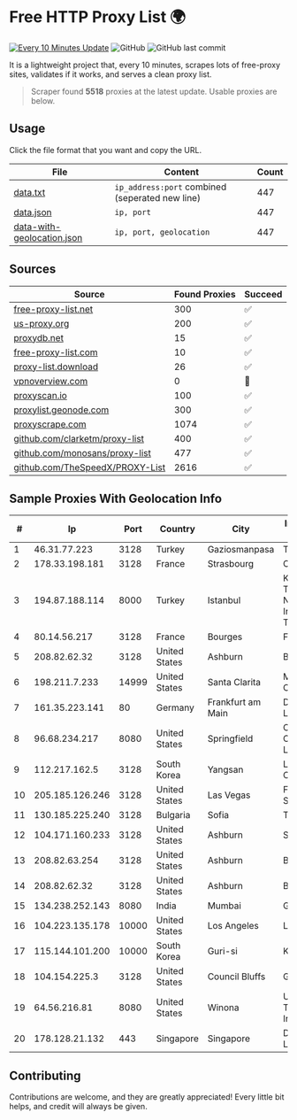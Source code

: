 
# Free HTTP Proxy List 🌍

[![Every 10 Minutes Update](https://github.com/mertguvencli/http-proxy-list/actions/workflows/main.yml/badge.svg?branch=main)](https://github.com/mertguvencli/http-proxy-list/actions/workflows/main.yml)
![GitHub](https://img.shields.io/github/license/mertguvencli/http-proxy-list)
![GitHub last commit](https://img.shields.io/github/last-commit/mertguvencli/http-proxy-list)

It is a lightweight project that, every 10 minutes, scrapes lots of free-proxy sites, validates if it works, and serves a clean proxy list.


> Scraper found **5518** proxies at the latest update. Usable proxies are below.

## Usage

Click the file format that you want and copy the URL.


|File|Content|Count|
|----|-------|-----|
|[data.txt](https://raw.githubusercontent.com/mertguvencli/http-proxy-list/main/proxy-list/data.txt)|`ip_address:port` combined (seperated new line)|447|
|[data.json](https://raw.githubusercontent.com/mertguvencli/http-proxy-list/main/proxy-list/data.json)|`ip, port`|447|
|[data-with-geolocation.json](https://raw.githubusercontent.com/mertguvencli/http-proxy-list/main/proxy-list/data-with-geolocation.json)|`ip, port, geolocation`|447|

## Sources

|Source|Found Proxies|Succeed|
|------|-------------|-------|
|[free-proxy-list.net](https://free-proxy-list.net)|300|✅|
|[us-proxy.org](https://www.us-proxy.org)|200|✅|
|[proxydb.net](http://proxydb.net)|15|✅|
|[free-proxy-list.com](https://free-proxy-list.com/?page=&port=&type%5B%5D=http&type%5B%5D=https&up_time=0&search=Search)|10|✅|
|[proxy-list.download](https://www.proxy-list.download/HTTP)|26|✅|
|[vpnoverview.com](https://vpnoverview.com/privacy/anonymous-browsing/free-proxy-servers)|0|🚫|
|[proxyscan.io](https://www.proxyscan.io)|100|✅|
|[proxylist.geonode.com](https://proxylist.geonode.com/api/proxy-list?limit=300&page=1&sort_by=lastChecked&sort_type=desc&protocols=http,https)|300|✅|
|[proxyscrape.com](https://api.proxyscrape.com/v2/?request=displayproxies&protocol=http&timeout=10000&country=all&ssl=all&anonymity=all)|1074|✅|
|[github.com/clarketm/proxy-list](https://raw.githubusercontent.com/clarketm/proxy-list/master/proxy-list-raw.txt)|400|✅|
|[github.com/monosans/proxy-list](https://raw.githubusercontent.com/monosans/proxy-list/main/proxies/http.txt)|477|✅|
|[github.com/TheSpeedX/PROXY-List](https://raw.githubusercontent.com/TheSpeedX/PROXY-List/master/http.txt)|2616|✅|


## Sample Proxies With Geolocation Info

|#|Ip|Port|Country|City|Internet Service Provider|
|-|--|----|-------|----|-------------------------|
|1|46.31.77.223|3128|Turkey|Gaziosmanpasa|Talha Bogaz|
|2|178.33.198.181|3128|France|Strasbourg|OVH SAS|
|3|194.87.188.114|8000|Turkey|Istanbul|Kadir Huseyin Tezcan Nosspeed Internet Teknolojileri|
|4|80.14.56.217|3128|France|Bourges|France Telecom|
|5|208.82.62.32|3128|United States|Ashburn|Bernardi Sounds|
|6|198.211.7.233|14999|United States|Santa Clarita|Multacom Corporation|
|7|161.35.223.141|80|Germany|Frankfurt am Main|DigitalOcean, LLC|
|8|96.68.234.217|8080|United States|Springfield|Comcast Cable Communications, LLC|
|9|112.217.162.5|3128|South Korea|Yangsan|LG DACOM Corporation|
|10|205.185.126.246|3128|United States|Las Vegas|FranTech Solutions|
|11|130.185.225.240|3128|Bulgaria|Sofia|Telepoint Ltd|
|12|104.171.160.233|3128|United States|Ashburn|Sneaker Server|
|13|208.82.63.254|3128|United States|Ashburn|Bernardi Sounds|
|14|208.82.62.32|3128|United States|Ashburn|Bernardi Sounds|
|15|134.238.252.143|8080|India|Mumbai|Google LLC|
|16|104.223.135.178|10000|United States|Los Angeles|LayerHost|
|17|115.144.101.200|10000|South Korea|Guri-si|Korea Telecom|
|18|104.154.225.3|3128|United States|Council Bluffs|Google LLC|
|19|64.56.216.81|8080|United States|Winona|Upchurch Telecom & Data, Inc.|
|20|178.128.21.132|443|Singapore|Singapore|DigitalOcean, LLC|



## Contributing

Contributions are welcome, and they are greatly appreciated! Every
little bit helps, and credit will always be given.

